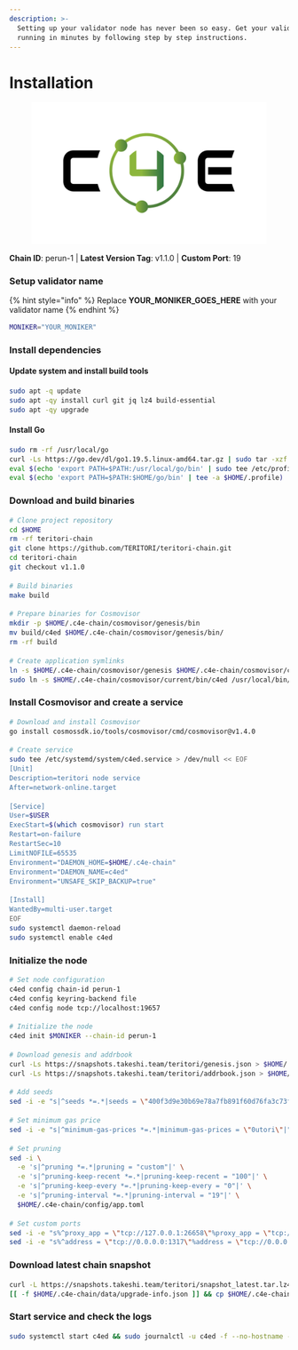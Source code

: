 ```yaml
---
description: >-
  Setting up your validator node has never been so easy. Get your validator
  running in minutes by following step by step instructions.
---
```


# Installation

<figure><img src="https://github.com/takeshi-val/Logo/raw/main/logo_C4E.png" alt=""><figcaption></figcaption></figure>

**Chain ID**: perun-1 | **Latest Version Tag**: v1.1.0 | **Custom Port**: 19

### Setup validator name

{% hint style="info" %}
Replace **YOUR\_MONIKER\_GOES\_HERE** with your validator name
{% endhint %}

```bash
MONIKER="YOUR_MONIKER"
```

### Install dependencies

#### Update system and install build tools

```bash
sudo apt -q update
sudo apt -qy install curl git jq lz4 build-essential
sudo apt -qy upgrade
```

#### Install Go

```bash
sudo rm -rf /usr/local/go
curl -Ls https://go.dev/dl/go1.19.5.linux-amd64.tar.gz | sudo tar -xzf - -C /usr/local
eval $(echo 'export PATH=$PATH:/usr/local/go/bin' | sudo tee /etc/profile.d/golang.sh)
eval $(echo 'export PATH=$PATH:$HOME/go/bin' | tee -a $HOME/.profile)
```

### Download and build binaries

```bash
# Clone project repository
cd $HOME
rm -rf teritori-chain
git clone https://github.com/TERITORI/teritori-chain.git
cd teritori-chain
git checkout v1.1.0

# Build binaries
make build

# Prepare binaries for Cosmovisor
mkdir -p $HOME/.c4e-chain/cosmovisor/genesis/bin
mv build/c4ed $HOME/.c4e-chain/cosmovisor/genesis/bin/
rm -rf build

# Create application symlinks
ln -s $HOME/.c4e-chain/cosmovisor/genesis $HOME/.c4e-chain/cosmovisor/current
sudo ln -s $HOME/.c4e-chain/cosmovisor/current/bin/c4ed /usr/local/bin/c4ed
```

### Install Cosmovisor and create a service

```bash
# Download and install Cosmovisor
go install cosmossdk.io/tools/cosmovisor/cmd/cosmovisor@v1.4.0

# Create service
sudo tee /etc/systemd/system/c4ed.service > /dev/null << EOF
[Unit]
Description=teritori node service
After=network-online.target

[Service]
User=$USER
ExecStart=$(which cosmovisor) run start
Restart=on-failure
RestartSec=10
LimitNOFILE=65535
Environment="DAEMON_HOME=$HOME/.c4e-chain"
Environment="DAEMON_NAME=c4ed"
Environment="UNSAFE_SKIP_BACKUP=true"

[Install]
WantedBy=multi-user.target
EOF
sudo systemctl daemon-reload
sudo systemctl enable c4ed
```

### Initialize the node

```bash
# Set node configuration
c4ed config chain-id perun-1
c4ed config keyring-backend file
c4ed config node tcp://localhost:19657

# Initialize the node
c4ed init $MONIKER --chain-id perun-1

# Download genesis and addrbook
curl -Ls https://snapshots.takeshi.team/teritori/genesis.json > $HOME/.c4e-chain/config/genesis.json
curl -Ls https://snapshots.takeshi.team/teritori/addrbook.json > $HOME/.c4e-chain/config/addrbook.json

# Add seeds
sed -i -e "s|^seeds *=.*|seeds = \"400f3d9e30b69e78a7fb891f60d76fa3c73f0ecc@rpc-c4e.takeshi.team:19659\"|" $HOME/.c4e-chain/config/config.toml

# Set minimum gas price
sed -i -e "s|^minimum-gas-prices *=.*|minimum-gas-prices = \"0utori\"|" $HOME/.c4e-chain/config/app.toml

# Set pruning
sed -i \
  -e 's|^pruning *=.*|pruning = "custom"|' \
  -e 's|^pruning-keep-recent *=.*|pruning-keep-recent = "100"|' \
  -e 's|^pruning-keep-every *=.*|pruning-keep-every = "0"|' \
  -e 's|^pruning-interval *=.*|pruning-interval = "19"|' \
  $HOME/.c4e-chain/config/app.toml

# Set custom ports
sed -i -e "s%^proxy_app = \"tcp://127.0.0.1:26658\"%proxy_app = \"tcp://127.0.0.1:19658\"%; s%^laddr = \"tcp://127.0.0.1:26657\"%laddr = \"tcp://127.0.0.1:19657\"%; s%^pprof_laddr = \"localhost:6060\"%pprof_laddr = \"localhost:19060\"%; s%^laddr = \"tcp://0.0.0.0:26656\"%laddr = \"tcp://0.0.0.0:19656\"%; s%^prometheus_listen_addr = \":26660\"%prometheus_listen_addr = \":19660\"%" $HOME/.c4e-chain/config/config.toml
sed -i -e "s%^address = \"tcp://0.0.0.0:1317\"%address = \"tcp://0.0.0.0:19317\"%; s%^address = \":8080\"%address = \":19080\"%; s%^address = \"0.0.0.0:9090\"%address = \"0.0.0.0:19090\"%; s%^address = \"0.0.0.0:9091\"%address = \"0.0.0.0:19091\"%; s%^address = \"0.0.0.0:8545\"%address = \"0.0.0.0:19545\"%; s%^ws-address = \"0.0.0.0:8546\"%ws-address = \"0.0.0.0:19546\"%" $HOME/.c4e-chain/config/app.toml
```

### Download latest chain snapshot

```bash
curl -L https://snapshots.takeshi.team/teritori/snapshot_latest.tar.lz4 | tar -Ilz4 -xf - -C $HOME/.c4e-chain
[[ -f $HOME/.c4e-chain/data/upgrade-info.json ]] && cp $HOME/.c4e-chain/data/upgrade-info.json $HOME/.c4e-chain/cosmovisor/genesis/upgrade-info.json
```

### Start service and check the logs

```bash
sudo systemctl start c4ed && sudo journalctl -u c4ed -f --no-hostname -o cat
```
